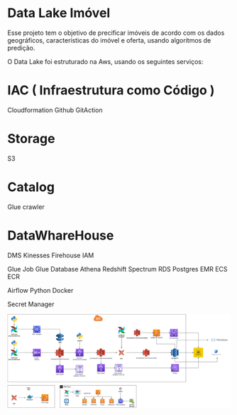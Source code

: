 # Data Lake Imóvel

Esse projeto tem o objetivo de precificar  imóveis de acordo com os dados geográficos, características do imóvel e oferta, usando algoritmos de predição.

O Data Lake foi estruturado na Aws, usando os seguintes serviços:

# IAC ( Infraestrutura como Código )
Cloudformation
Github
GitAction

# Storage
S3

# Catalog
Glue crawler

# DataWhareHouse

DMS
Kinesses Firehouse
IAM

Glue Job
Glue Database
Athena
Redshift Spectrum
RDS Postgres
EMR
ECS
ECR

Airflow
Python
Docker

Secret Manager

![Data Lake](assets/DL_Imovel.png)

